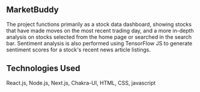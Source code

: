 ## MarketBuddy

The project functions primarily as a stock data dashboard, showing stocks that have made moves on the most recent trading day, and a more in-depth analysis on stocks selected from the home page or searched in the search bar. Sentiment analysis is also performed using TensorFlow JS to generate sentiment scores for a stock's recent news article listings.

## Technologies Used

React.js, Node.js, Next.js, Chakra-UI, HTML, CSS, javascript
